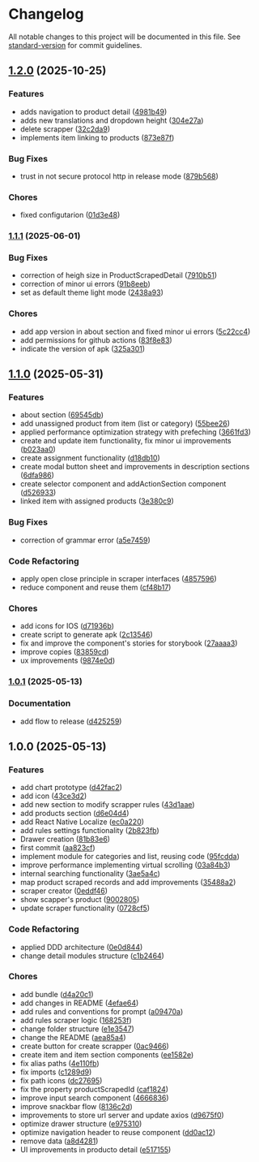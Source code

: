 # Changelog

All notable changes to this project will be documented in this file. See [standard-version](https://github.com/conventional-changelog/standard-version) for commit guidelines.

## [1.2.0](https://github.com/irf87/prices-scraper/compare/v1.1.1...v1.2.0) (2025-10-25)


### Features

* adds navigation to product detail ([4981b49](https://github.com/irf87/prices-scraper/commit/4981b49ffddc6d54e56a241cbf876376f23dcd7a))
* adds new translations and dropdown height ([304e27a](https://github.com/irf87/prices-scraper/commit/304e27a77eebef0448d4a85dfa8d0b355163f783))
* delete scrapper ([32c2da9](https://github.com/irf87/prices-scraper/commit/32c2da9fb30c3723016622e30139c25e5413ef15))
* implements item linking to products ([873e87f](https://github.com/irf87/prices-scraper/commit/873e87f697a3402d10a29713441ee61349d7fb03))


### Bug Fixes

* trust in not secure protocol http in release mode ([879b568](https://github.com/irf87/prices-scraper/commit/879b568e4c106584f57f986395db30f838c233d6))


### Chores

* fixed configutarion ([01d3e48](https://github.com/irf87/prices-scraper/commit/01d3e487440c753c6603e8d0709da7136f0ab80d))

### [1.1.1](https://github.com/irf87/prices-scraper/compare/v1.1.0...v1.1.1) (2025-06-01)


### Bug Fixes

* correction of heigh size in ProductScrapedDetail ([7910b51](https://github.com/irf87/prices-scraper/commit/7910b5149856e915bf95f9843e38bb21e2c900c9))
* correction of minor ui errors ([91b8eeb](https://github.com/irf87/prices-scraper/commit/91b8eebdb5e65bd5d1434e048655a9e25ba2e003))
* set as default theme light mode ([2438a93](https://github.com/irf87/prices-scraper/commit/2438a93d5f1831dbb85cd3f955d5407e1c40c08d))


### Chores

* add app version in about section and fixed minor ui errors ([5c22cc4](https://github.com/irf87/prices-scraper/commit/5c22cc424a7f790fcfbf7ad5b3801f80604bd479))
* add permissions for github actions ([83f8e83](https://github.com/irf87/prices-scraper/commit/83f8e83d32317ab6c0066182ca335d7eab230931))
* indicate the version of apk ([325a301](https://github.com/irf87/prices-scraper/commit/325a301a54b2404b6124a94d6f192759d2c39c7b))

## [1.1.0](https://github.com/irf87/prices-scraper/compare/v1.0.1...v1.1.0) (2025-05-31)


### Features

* about section ([69545db](https://github.com/irf87/prices-scraper/commit/69545dbb69cf1c3a86be355a10b4ac27bf79e3f3))
* add unassigned product from item (list or category) ([55bee26](https://github.com/irf87/prices-scraper/commit/55bee26e1d02440347b67d06a99a1aa7cdee25aa))
* applied performance optimization strategy with prefeching ([3661fd3](https://github.com/irf87/prices-scraper/commit/3661fd303369321f02a948f859d66fb01d88612b))
* create and update item functionality, fix minor ui improvements ([b023aa0](https://github.com/irf87/prices-scraper/commit/b023aa0a1c21f0bc063e8f7554f75cfa2ecca7ef))
* create assignment functionality ([d18db10](https://github.com/irf87/prices-scraper/commit/d18db10013db74d8c7f6612c85a55c57b55c23a3))
* create modal button sheet and improvements in description sections ([6dfa986](https://github.com/irf87/prices-scraper/commit/6dfa986b510ebcaeb761e6a3928bdef70d91d861))
* create selector component and addActionSection component ([d526933](https://github.com/irf87/prices-scraper/commit/d5269339726ee2d940f81cc0f9c5e3cfdb229807))
* linked item with assigned products ([3e380c9](https://github.com/irf87/prices-scraper/commit/3e380c955325029cca580583c22746145b1be2d8))


### Bug Fixes

* correction of grammar error ([a5e7459](https://github.com/irf87/prices-scraper/commit/a5e74592d32062dba415ff7fabdadebaa79c6370))


### Code Refactoring

* apply open close principle in scraper interfaces ([4857596](https://github.com/irf87/prices-scraper/commit/4857596cfff51db6c2c28fad32cfe370bf211d9f))
* reduce component and reuse them ([cf48b17](https://github.com/irf87/prices-scraper/commit/cf48b17d748e7c388db256709692e2cceeb511f5))


### Chores

* add icons for IOS ([d71936b](https://github.com/irf87/prices-scraper/commit/d71936bf84eacb63b3769389b88330c4c2579b92))
* create script to generate apk ([2c13546](https://github.com/irf87/prices-scraper/commit/2c13546167d4d72229250966538fc9d6b0b5d25b))
* fix and improve the component's stories for storybook ([27aaaa3](https://github.com/irf87/prices-scraper/commit/27aaaa35c34da76e270fbc0edd3bda342b946d8f))
* improve copies ([83859cd](https://github.com/irf87/prices-scraper/commit/83859cd87abe9df94b0c7c910bd4f33607ee363b))
* ux improvements ([9874e0d](https://github.com/irf87/prices-scraper/commit/9874e0dc5028b0a19d951e3a5480ededf91fe32d))

### [1.0.1](https://github.com/irf87/prices-scraper/compare/v1.0.0...v1.0.1) (2025-05-13)


### Documentation

* add flow to release ([d425259](https://github.com/irf87/prices-scraper/commit/d425259582b523a79feb6bc6ed7373884a79156f))

## 1.0.0 (2025-05-13)


### Features

* add chart prototype ([d42fac2](https://github.com/irf87/prices-scraper/commit/d42fac2ca00885b2eb464f5315020e1d3117126a))
* add icon ([43ce3d2](https://github.com/irf87/prices-scraper/commit/43ce3d2737381794648cba56bef2504c0d80eaec))
* add new section to modify scrapper rules ([43d1aae](https://github.com/irf87/prices-scraper/commit/43d1aae0eb407129a1f872671fc07f2d26a77e04))
* add products section ([d6e04d4](https://github.com/irf87/prices-scraper/commit/d6e04d4cd2da903db7018bfa6e2b7ee4e289d682))
* add React Native Localize ([ec0a220](https://github.com/irf87/prices-scraper/commit/ec0a220762ac210fd7b3348b42dd2556bfb8911a))
* add rules settings functionality ([2b823fb](https://github.com/irf87/prices-scraper/commit/2b823fb7ce3b2f8b993991daf6a31c2371541ce6))
* Drawer creation ([81b83e6](https://github.com/irf87/prices-scraper/commit/81b83e6510ef430dcd674a4508cb39700337f622))
* first commit ([aa823cf](https://github.com/irf87/prices-scraper/commit/aa823cf8c4b1c1fa09c3ff4e8ed0487a7e93cbca))
* implement module for categories and list, reusing code ([95fcdda](https://github.com/irf87/prices-scraper/commit/95fcddaa1bef765fac4fd10d3c80f0578e7b4d2b))
* improve performance implementing virtual scrolling ([03a84b3](https://github.com/irf87/prices-scraper/commit/03a84b39b3b50b74bb5e2144ae37bc17ebdf91d7))
* internal searching functionality ([3ae5a4c](https://github.com/irf87/prices-scraper/commit/3ae5a4cc9c933ab553dec7df8b31a07dea37c69d))
* map product scraped records and add improvements ([35488a2](https://github.com/irf87/prices-scraper/commit/35488a22dad845078e243fe0feae721c4423f559))
* scraper creator ([0eddf46](https://github.com/irf87/prices-scraper/commit/0eddf46ae3c554b63cc929139b1732cbf2ec12e1))
* show scapper's product ([9002805](https://github.com/irf87/prices-scraper/commit/90028052b8cdd80bf8d50a81c42ccda3d3b32f68))
* update scraper functionality ([0728cf5](https://github.com/irf87/prices-scraper/commit/0728cf593abe5dc7aa798496f2533e477b5732ac))


### Code Refactoring

* applied DDD architecture ([0e0d844](https://github.com/irf87/prices-scraper/commit/0e0d844b6ffb568c28e5e4d54c74bf9861454b75))
* change detail modules structure ([c1b2464](https://github.com/irf87/prices-scraper/commit/c1b2464b3b9f7c7e281f41729e8ef9eb66b98890))


### Chores

* add bundle ([d4a20c1](https://github.com/irf87/prices-scraper/commit/d4a20c1264dae4d01e61a5dddfc248c019bc8db0))
* add changes in README ([4efae64](https://github.com/irf87/prices-scraper/commit/4efae642d7bc3daa2f4e9315d0e86083cbf6cd87))
* add rules and conventions for prompt ([a09470a](https://github.com/irf87/prices-scraper/commit/a09470a153b2dd651b9fd84c0afd95883e37d909))
* add rules scraper logic ([168253f](https://github.com/irf87/prices-scraper/commit/168253f635a6a0fad4c5454daa11ca6ddbbfab72))
* change folder structure ([e1e3547](https://github.com/irf87/prices-scraper/commit/e1e35478d87a6c531139ca02eb4eb56669150657))
* change the README ([aea85a4](https://github.com/irf87/prices-scraper/commit/aea85a4122a2813adb10978164da061af202d4da))
* create button for create scrapper ([0ac9466](https://github.com/irf87/prices-scraper/commit/0ac94666f47d8c57e33dbd1c449371ad28116f53))
* create item and item section components ([ee1582e](https://github.com/irf87/prices-scraper/commit/ee1582ec6a48edf7f7aa2918005e707f14be5341))
* fix alias paths ([4e110fb](https://github.com/irf87/prices-scraper/commit/4e110fb8d45a38c987051b14b79dca0ab7f4dba5))
* fix imports ([c1289d9](https://github.com/irf87/prices-scraper/commit/c1289d99ebf162778f6ad1de1abd0c0c61d2ad7e))
* fix path icons ([dc27695](https://github.com/irf87/prices-scraper/commit/dc276958e0f8363e1579410b0b91a5b501d2e7bc))
* fix the property productScrapedId ([caf1824](https://github.com/irf87/prices-scraper/commit/caf182465ae0547c9d73a462be89778a0efa460d))
* improve input search component ([4666836](https://github.com/irf87/prices-scraper/commit/4666836c44c993a7bffe071d57795777fb2d3d39))
* improve snackbar flow ([8136c2d](https://github.com/irf87/prices-scraper/commit/8136c2d21c40a312ae90a1e7009f7b511b8cb9f2))
* improvements to store url server and update axios ([d9675f0](https://github.com/irf87/prices-scraper/commit/d9675f02bc86d92a0d2719b5db372225603df077))
* optimize drawer structure ([e975310](https://github.com/irf87/prices-scraper/commit/e975310fdcd1e04223e7ccae2d6729d6d5f081c1))
* optimize navigation header to reuse component ([dd0ac12](https://github.com/irf87/prices-scraper/commit/dd0ac127cddf5a00e7566c0fe70ce2abd146c5a2))
* remove data ([a8d4281](https://github.com/irf87/prices-scraper/commit/a8d4281b5794af05bc5cf0a39f4a9a20f9872287))
* UI improvements in producto detail ([e517155](https://github.com/irf87/prices-scraper/commit/e51715570f14ee916886b1b867ac56c33f1390a0))
